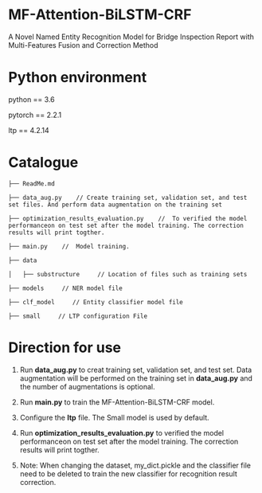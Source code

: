 # MF-Attention-BiLSTM-CRF
A Novel Named Entity Recognition Model for Bridge Inspection Report with Multi-Features Fusion and Correction Method
 
# Python environment

 python == 3.6

 pytorch == 2.2.1

 ltp == 4.2.14
 
# Catalogue
    ├── ReadMe.md
    
    ├── data_aug.py    // Create training set, validation set, and test set files. And perform data augmentation on the training set
        
    ├── optimization_results_evaluation.py    //  To verified the model performanceon on test set after the model training. The correction results will print togther.
            
    ├── main.py    //  Model training.

    ├── data
    
    │   ├── substructure     // Location of files such as training sets
        
    ├── models     // NER model file
    
    ├── clf_model     // Entity classifier model file

    ├── small     // LTP configuration File
 
# Direction for use

1. Run **data_aug.py** to creat training set, validation set, and test set. Data augmentation will be performed on the training set in **data_aug.py** and the number of augmentations is optional.
    
2. Run **main.py** to train the MF-Attention-BiLSTM-CRF model.

3. Configure the **ltp** file. The Small model is used by default.
    
4. Run **optimization_results_evaluation.py** to verified the model performanceon on test set after the model training. The correction results will print togther.

5. Note: When changing the dataset, my_dict.pickle and the classifier file need to be deleted to train the new classifier for recognition result correction.

